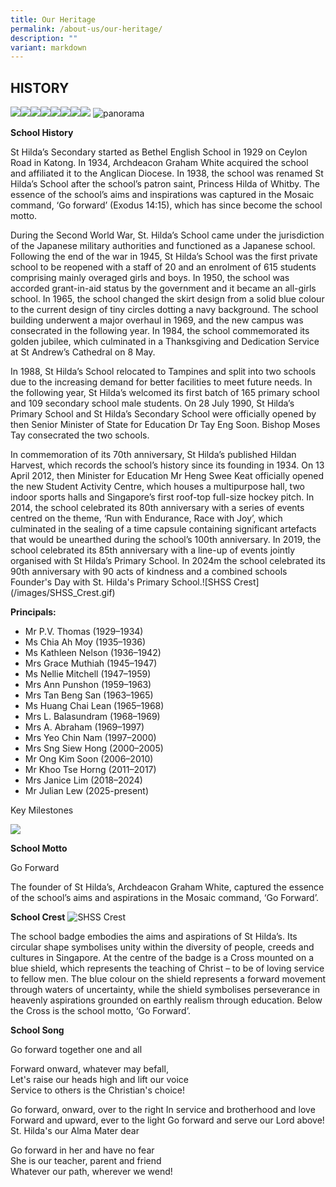 ```yaml
---
title: Our Heritage
permalink: /about-us/our-heritage/
description: ""
variant: markdown
---
```

HISTORY
-------
![](/images/School%20Info/History/history1.jpg)![](/images/School%20Info/History/history2.jpg)![](/images/School%20Info/History/history3.jpg)![](/images/School%20Info/History/history4.jpg)![](/images/School%20Info/History/history5.jpg)![](/images/School%20Info/History/history6.jpg)![](/images/School%20Info/History/history7.jpg)![](/images/School%20Info/History/history8.jpg)
![panorama](/images/01_panorama_1.jpg)

**School History**

<style> { margin:0;} </style>St Hilda’s Secondary started as Bethel English School in 1929 on Ceylon Road in Katong. In 1934, Archdeacon Graham White acquired the school and affiliated it to the Anglican Diocese. In 1938, the school was renamed St Hilda’s School after the school’s patron saint, Princess Hilda of Whitby. The essence of the school’s aims and inspirations was captured in the Mosaic command, ‘Go forward’ (Exodus 14:15), which has since become the school motto.
<p></p>
<style> { margin:0;} </style>During the Second World War, St. Hilda’s School came under the jurisdiction of the Japanese military authorities and functioned as a Japanese school. Following the end of the war in 1945, St Hilda’s School was the first private school to be reopened with a staff of 20 and an enrolment of 615 students comprising mainly overaged girls and boys. In 1950, the school was accorded grant-in-aid status by the government and it became an all-girls school. In 1965, the school changed the skirt design from a solid blue colour to the current design of tiny circles dotting a navy background. The school building underwent a major overhaul in 1969, and the new campus was consecrated in the following year. In 1984, the school commemorated its golden jubilee, which culminated in a Thanksgiving and Dedication Service at St Andrew’s Cathedral on 8 May.
<p></p>
<style> { margin:0;} </style>In 1988, St Hilda’s School relocated to Tampines and split into two schools due to the increasing demand for better facilities to meet future needs. In the following year, St Hilda’s welcomed its first batch of 165 primary school and 109 secondary school male students. On 28 July 1990, St Hilda’s Primary School and St Hilda’s Secondary School were officially opened by then Senior Minister of State for Education Dr Tay Eng Soon. Bishop Moses Tay consecrated the two schools.
<p></p>
<style> { margin:0;} </style>In commemoration of its 70th anniversary, St Hilda’s published Hildan Harvest, which records the school’s history since its founding in 1934. On 13 April 2012, then Minister for Education Mr Heng Swee Keat officially opened the new Student Activity Centre, which houses a multipurpose hall, two indoor sports halls and Singapore’s first roof-top full-size hockey pitch. In 2014, the school celebrated its 80th anniversary with a series of events centred on the theme, ‘Run with Endurance, Race with Joy’, which culminated in the sealing of a time capsule containing significant artefacts that would be unearthed during the school’s 100th anniversary. In 2019, the school celebrated its 85th anniversary with a line-up of events jointly organised with St Hilda’s Primary School. In 2024m the school celebrated its 90th anniversary with 90 acts of kindness and a combined schools Founder's Day with St. Hilda's Primary School.![SHSS Crest](/images/SHSS_Crest.gif)

**Principals:**

* Mr P.V. Thomas (1929–1934)
* Ms Chia Ah Moy (1935–1936)
* Ms Kathleen Nelson (1936–1942)
* Mrs Grace Muthiah (1945–1947)
* Ms Nellie Mitchell (1947–1959)
* Mrs Ann Punshon (1959–1963)
* Mrs Tan Beng San (1963–1965)
* Ms Huang Chai Lean (1965–1968)
* Mrs L. Balasundram (1968–1969)
* Mrs A. Abraham (1969–1997)
* Mrs Yeo Chin Nam (1997–2000)
* Mrs Sng Siew Hong (2000–2005)
* Mr Ong Kim Soon (2006–2010)
* Mr Khoo Tse Horng (2011–2017)
* Mrs Janice Lim (2018–2024)
* Mr Julian Lew (2025-present)

Key Milestones

![](/images/School%20Info/History/key%20milestones.png)

**School Motto**

Go Forward

<style> { margin:0;} </style>The founder of St Hilda’s, Archdeacon Graham White, captured the essence of the school’s aims and aspirations in the Mosaic command, ‘Go Forward’.

**School Crest**
![SHSS Crest](/images/WhatsApp_Image_2025_04_09_at_11_59_25_AM.jpg)


<style> { margin:0;} </style>The school badge embodies the aims and aspirations of St Hilda’s. Its circular shape symbolises unity within the diversity of people, creeds and cultures in Singapore.

<style> { margin:0;} </style>At the centre of the badge is a Cross mounted on a blue shield, which represents the teaching of Christ – to be of loving service to fellow men. The blue colour on the shield represents a forward movement through waters of uncertainty, while the shield symbolises perseverance in heavenly aspirations grounded on earthly realism through education.  
  
<style> { margin:0;} </style>Below the Cross is the school motto, ‘Go Forward’.

**School Song**

<style> { margin:0;} </style>Go forward together one and all  
Forward onward, whatever may befall,  
Let's raise our heads high and lift our voice  
Service to others is the Christian's choice!  
 <p></p>
<style> { margin:0;} </style>Go forward, onward, over to the right  
In service and brotherhood and love  
Forward and upward, ever to the light  
Go forward and serve our Lord above!  
 
<style> { margin:0;} </style>St. Hilda's our Alma Mater dear  
Go forward in her and have no fear  
She is our teacher, parent and friend  
Whatever our path, wherever we wend!